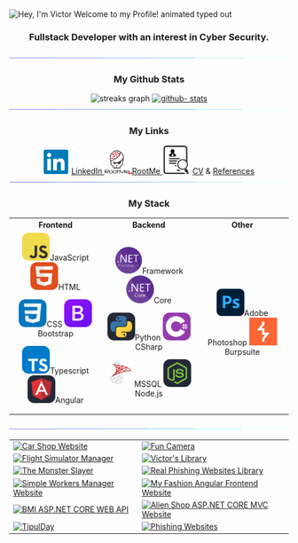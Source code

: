 <!-- Title -->
<img src="https://readme-typing-svg.demolab.com?font=Operator+Mono&size=37&duration=2800&pause=2000&color=FAFAFA&center=true&vCenter=true&width=940&height=50&lines=Hey%2C+I'm+Victor+Welcome+to+my+Profile!" align="center" alt="Hey, I'm Victor Welcome to my Profile! animated typed out">

### <p align="center"> Fullstack Developer with an interest in Cyber Security. </p>


<img  src="Icons/borderseperator.gif">


<!-- Github stats -->
### <p align="center"> My Github Stats </p>

<div align="center">
  <img height="180em" width="410em" src="https://streak-stats.demolab.com?user=VictorRutskin&theme=cobalt&hide_border=true&border_radius=0&fire=0079FA&stroke=0079FA&sideLabels=0079FA&background=193549" alt="streaks graph"  />
  
  <a href="https://github.com/VictorRutskin">
    <img height="180em" width="410em" src="https://github-readme-stats-eight-theta.vercel.app/api?username=VictorRutskin&show_icons=true&theme=cobalt&include_all_commits=true&count_private=true&hide_border=true&border_radius=0" alt="github- stats"/>
  </a>
  </div>
  
<img  src="Icons/borderseperator.gif">


<!-- Links -->
### <p align="center"> My Links </p>

<div align="center">
  <!-- Other links (e.g., LinkedIn, RootMe) -->
  <a href="https://www.linkedin.com/in/victor-rutskin-9a3a9a226/" target="_blank">
    <img src="Icons/Social/LinkedIn.png" width="50" alt="LinkedIn" />LinkedIn
  </a>
  <a href="https://www.root-me.org/Lashaka?lang=en#5c7a86509b2bb852abfc42e4cd24679f" target="_blank">
    <img src="Icons/Social/RootMe.png" width="50" alt="RootMe" />RootMe
  </a>
  <!-- Image with linked texts for CV and References -->
  <span>
    <img src="Icons/Social/Reference.png" width="50" alt="Reference" />
    <a href="https://github.com/VictorRutskin/My_LaTeX_CV" target="_blank">CV</a>
    &amp; 
    <a href="https://drive.google.com/drive/folders/1WNTWVhgmSy2Srt8VOUuspCrWmtmm6eF0" target="_blank">References</a>
  </span>
</div>


<img  src="Icons/borderseperator.gif">

### <p align="center"> My Stack </p>
<!-- Languages & tools -->
<table >
  <tr >
    <th>Frontend</th>
    <th>Backend</th>
    <th>Other</th>
  </tr> 
  <tr>
    <td width="400" align="center">
<!-- FrontEnd -->
<a target="blank"><img src="Icons/JavaScript.svg" width="50" />JavaScript</a>
<a target="blank"><img src="Icons/HTML.svg" width="50" />HTML</a>
      
<a target="blank"><img src="Icons/CSS.svg" width="50" />CSS</a>
<a target="blank"><img src="Icons/Bootstrap.svg" width="50" />Bootstrap</a>
      
<a target="blank"><img src="Icons/TypeScript.svg" width="50" />Typescript</a>
<a target="blank"><img src="Icons/Angular-Dark.svg" width="50" />Angular</a>
    </td>
    <td width="400" align="center">
 <!-- BackEnd -->
<a target="blank"><img src="Icons/NetFramework.png" width="50" />Framework</a>
<a target="blank"><img src="Icons/NetCore.png" width="50" />Core</a>

<a target="blank"><img src="Icons/Python-Dark.svg" width="50" />Python</a>
<a target="blank"><img src="Icons/CS.svg" width="50" />CSharp</a>   

<a target="blank"><img src="Icons/MSSQL.png" width="50" />MSSQL</a>
<a target="blank"><img src="Icons/NodeJS-Dark.svg" width="50" />Node.js</a>
    </td>
    <td width="400" align="center">
<!-- Other -->
<a target="blank"><img src="Icons/Adobe_Photoshop.png" width="50" />Adobe Photoshop</a>
<a target="blank"><img src="Icons/Burpsuite.png" width="50" />Burpsuite</a>
    </td>
  </tr>
</table>

<img  src="Icons/borderseperator.gif">

<div align="center">
  <table border="0" cellpadding="0" cellspacing="0" style="border-collapse: collapse;">
    <tr>
      <td>
        <a href="https://github.com/VictorRutskin/Car-Shop-Website">
          <img src="https://github-readme-stats.vercel.app/api/pin/?username=VictorRutskin&repo=Car-Shop-Website&theme=cobalt" alt="Car Shop Website" style="border: 0;" />
        </a>
      </td>
      <td>
        <a href="https://github.com/VictorRutskin/Fun-Camera">
          <img src="https://github-readme-stats.vercel.app/api/pin/?username=VictorRutskin&repo=Fun-Camera&theme=cobalt" alt="Fun Camera" style="border: 0;" />
        </a>
      </td>
    </tr>
    <tr>
      <td>
        <a href="https://github.com/VictorRutskin/Flight-Simulator-Manager">
          <img src="https://github-readme-stats.vercel.app/api/pin/?username=VictorRutskin&repo=Flight-Simulator-Manager&theme=cobalt" alt="Flight Simulator Manager" style="border: 0;" />
        </a>
      </td>
      <td>
        <a href="https://github.com/VictorRutskin/Victors-Library">
          <img src="https://github-readme-stats.vercel.app/api/pin/?username=VictorRutskin&repo=Victors-Library&theme=cobalt" alt="Victor's Library" style="border: 0;" />
        </a>
      </td>
    </tr>
    <tr>
      <td>
        <a href="https://github.com/VictorRutskin/The-Monster-Slayer">
          <img src="https://github-readme-stats.vercel.app/api/pin/?username=VictorRutskin&repo=The-Monster-Slayer&theme=cobalt" alt="The Monster Slayer" style="border: 0;" />
        </a>
      </td>
      <td>
        <a href="https://github.com/VictorRutskin/Real-Phishing-Websites-Library">
          <img src="https://github-readme-stats.vercel.app/api/pin/?username=VictorRutskin&repo=Real-Phishing-Websites-Library&theme=cobalt" alt="Real Phishing Websites Library" style="border: 0;" />
        </a>
      </td>
    </tr>
    <tr>
      <td>
        <a href="https://github.com/VictorRutskin/Simple-Workers-Manager-Website">
          <img src="https://github-readme-stats.vercel.app/api/pin/?username=VictorRutskin&repo=Simple-Workers-Manager-Website&theme=cobalt" alt="Simple Workers Manager Website" style="border: 0;" />
        </a>
      </td>
      <td>
        <a href="https://github.com/VictorRutskin/My-Fashion-Angular-Frontend-Website">
          <img src="https://github-readme-stats.vercel.app/api/pin/?username=VictorRutskin&repo=My-Fashion-Angular-Frontend-Website&theme=cobalt" alt="My Fashion Angular Frontend Website" style="border: 0;" />
        </a>
      </td>
    </tr>
    <tr>
      <td>
        <a href="https://github.com/VictorRutskin/BMI-ASP.NET-CORE-WEB-API">
          <img src="https://github-readme-stats.vercel.app/api/pin/?username=VictorRutskin&repo=BMI-ASP.NET-CORE-WEB-API&theme=cobalt" alt="BMI ASP.NET CORE WEB API" style="border: 0;" />
        </a>
      </td>
      <td>
        <a href="https://github.com/VictorRutskin/Alien-Shop-ASP.NET-CORE-MVC-Website">
          <img src="https://github-readme-stats.vercel.app/api/pin/?username=VictorRutskin&repo=Alien-Shop-ASP.NET-CORE-MVC-Website&theme=cobalt" alt="Alien Shop ASP.NET CORE MVC Website" style="border: 0;" />
        </a>
      </td>
    </tr>
    <tr>
      <td>
        <a href="https://github.com/VictorRutskin/TipulDay">
          <img src="https://github-readme-stats.vercel.app/api/pin/?username=VictorRutskin&repo=TipulDay&theme=cobalt" alt="TipulDay" style="border: 0;" />
        </a>
      </td>
      <td>
        <a href="https://github.com/VictorRutskin/Phishing-Websites">
          <img src="https://github-readme-stats.vercel.app/api/pin/?username=VictorRutskin&repo=Phishing-Websites&theme=cobalt" alt="Phishing Websites" style="border: 0;" />
        </a>
      </td>
    </tr>
  </table>
</div>


